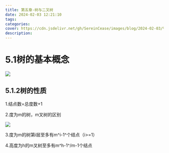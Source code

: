 ```yaml
---
title: 第五章-树与二叉树
date: 2024-02-03 12:21:10
tags:
categories:
cover: https://cdn.jsdelivr.net/gh/SereinCease/images/blog/2024-02-03/%E5%BE%AE%E4%BF%A1%E5%9B%BE%E7%89%87_20240203131208-95bc05.jpg
description:
---
```


# 5.1树的基本概念

![](image-20240203123352948.png)



## 5.1.2树的性质

1.结点数=总度数+1

2.度为m的树，m叉树的区别

![](image-20240203123834454.png)

3.度为m的树第i层至多有m^i-1^个结点（i>=1）

4.高度为h的m叉树至多有m^h-1^/m-1个结点



